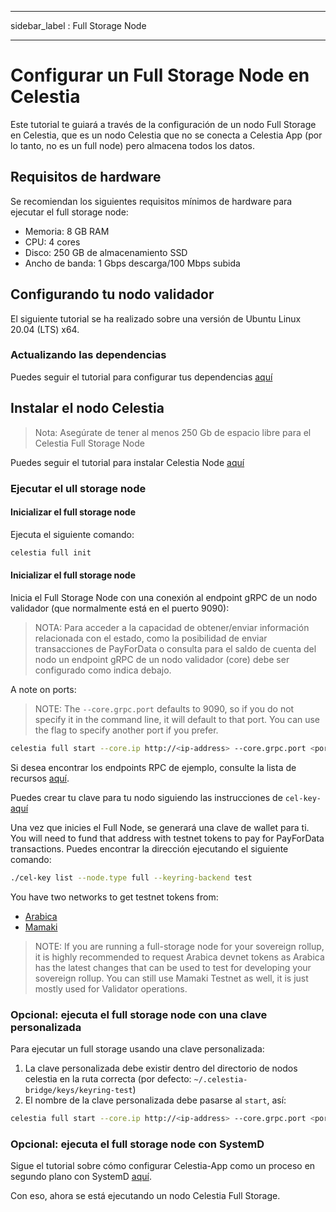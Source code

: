 - - -
sidebar_label : Full Storage Node
- - -

# Configurar un Full Storage Node en Celestia

Este tutorial te guiará a través de la configuración de un nodo Full Storage en Celestia, que es un nodo Celestia que no se conecta a Celestia App (por lo tanto, no es un full node) pero almacena todos los datos.

## Requisitos de hardware

Se recomiendan los siguientes requisitos mínimos de hardware para ejecutar el full storage node:

* Memoria: 8 GB RAM
* CPU: 4 cores
* Disco: 250 GB de almacenamiento SSD
* Ancho de banda: 1 Gbps descarga/100 Mbps subida

## Configurando tu nodo validador

El siguiente tutorial se ha realizado sobre una versión de Ubuntu Linux 20.04 (LTS) x64.

### Actualizando las dependencias

Puedes seguir el tutorial para configurar tus dependencias [aquí](../developers/environment.md)

## Instalar el nodo Celestia

> Nota: Asegúrate de tener al menos 250 Gb de espacio libre para el Celestia Full Storage Node

Puedes seguir el tutorial para instalar Celestia Node [aquí](../developers/celestia-node.md)

### Ejecutar el ull storage node

#### Inicializar el full storage node

Ejecuta el siguiente comando:

```sh
celestia full init
```

#### Inicializar el full storage node

Inicia el Full Storage Node con una conexión al endpoint gRPC de un nodo validador (que normalmente está en el puerto 9090):

> NOTA: Para acceder a la capacidad de obtener/enviar información relacionada con el estado, como la posibilidad de enviar transacciones de PayForData o consulta para el saldo de cuenta del nodo un endpoint gRPC de un nodo validador (core) debe ser configurado como indica debajo.

A note on ports:

> NOTE: The `--core.grpc.port` defaults to 9090, so if you do not specify it in the command line, it will default to that port. You can use the flag to specify another port if you prefer.

<!-- markdownlint-disable MD013 -->
```sh
celestia full start --core.ip http://<ip-address> --core.grpc.port <port>
```
<!-- markdownlint-enable MD013 -->

Si desea encontrar los endpoints RPC de ejemplo, consulte la lista de recursos [aquí](./mamaki-testnet.md#rpc-endpoints).

Puedes crear tu clave para tu nodo siguiendo las instrucciones de `cel-key-` [aquí](./keys.md)

Una vez que inicies el Full Node, se generará una clave de wallet para ti. You will need to fund that address with testnet tokens to pay for PayForData transactions. Puedes encontrar la dirección ejecutando el siguiente comando:

```sh
./cel-key list --node.type full --keyring-backend test
```

You have two networks to get testnet tokens from:

* [Arabica](./arabica-devnet.md#arabica-devnet-faucet)
* [Mamaki](./mamaki-testnet.md#mamaki-testnet-faucet)

> NOTE: If you are running a full-storage node for your sovereign rollup, it is highly recommended to request Arabica devnet tokens as Arabica has the latest changes that can be used to test for developing your sovereign rollup. You can still use Mamaki Testnet as well, it is just mostly used for Validator operations.

### Opcional: ejecuta el full storage node con una clave personalizada

Para ejecutar un full storage usando una clave personalizada:

1. La clave personalizada debe existir dentro del directorio de nodos celestia en la ruta correcta (por defecto: `~/.celestia-bridge/keys/keyring-test`)
2. El nombre de la clave personalizada debe pasarse al `start`, así:

<!-- markdownlint-disable MD013 -->
```sh
celestia full start --core.ip http://<ip-address> --core.grpc.port <port> --keyring.accname <name-of-custom-key>
```
<!-- markdownlint-enable MD013 -->

### Opcional: ejecuta el full storage node con SystemD

Sigue el tutorial sobre cómo configurar Celestia-App como un proceso en segundo plano con SystemD [aquí](./systemd.md#celestia-full-storage-node).

Con eso, ahora se está ejecutando un nodo Celestia Full Storage.
